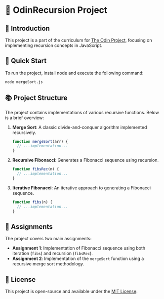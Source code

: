 # 🔁 OdinRecursion Project

## 📌 Introduction

This project is a part of the curriculum for [The Odin Project](https://www.theodinproject.com/lessons/javascript-recursion), focusing on implementing recursion concepts in JavaScript.

## 🚀 Quick Start

To run the project, install node and execute the following command:

```bash
node mergeSort.js
```

## 📚 Project Structure

The project contains implementations of various recursive functions. Below is a brief overview:

1. **Merge Sort**: A classic divide-and-conquer algorithm implemented recursively.

   ```javascript
   function mergeSort(arr) {
     // ...implementation...
   }
   ```

2. **Recursive Fibonacci**: Generates a Fibonacci sequence using recursion.

   ```javascript
   function fibsRec(n) {
     // ...implementation...
   }
   ```

3. **Iterative Fibonacci**: An iterative approach to generating a Fibonacci sequence.
   ```javascript
   function fibs(n) {
     // ...implementation...
   }
   ```

## 📝 Assignments

The project covers two main assignments:

- **Assignment 1**: Implementation of Fibonacci sequence using both iteration (`fibs`) and recursion (`fibsRec`).
- **Assignment 2**: Implementation of the `mergeSort` function using a recursive merge sort methodology.

## 📄 License

This project is open-source and available under the [MIT License](LICENSE).
